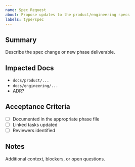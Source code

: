 ```yaml
---
name: Spec Request
about: Propose updates to the product/engineering specs
labels: type/spec
---
```


## Summary

Describe the spec change or new phase deliverable.

## Impacted Docs

- `docs/product/...`
- `docs/engineering/...`
- ADR?

## Acceptance Criteria

- [ ] Documented in the appropriate phase file
- [ ] Linked tasks updated
- [ ] Reviewers identified

## Notes

Additional context, blockers, or open questions.
